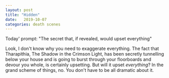 ```yaml
---
layout: post
title: "Hidden"
date:   2019-10-07
categories: death scenes
---
```

Today' prompt: "The secret that, if revealed, would upset everything"

Look, I don't know why you need to exaggerate everything. The fact that Tharapithia, The Shadow in the Crimson Light, has been secretly tunnelling below your house and is going to burst through your floorboards and devour you whole, is certainly upsetting. But will it upset *everything*? In the grand scheme of things, no. You don't have to be all dramatic about it.
